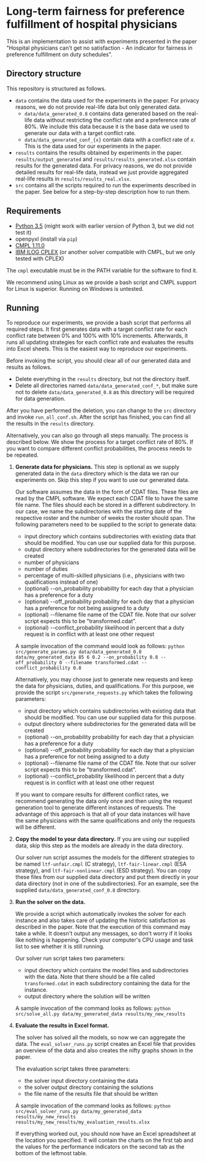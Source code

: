 Long-term fairness for preference fulfillment of hospital physicians
====================================================================

This is an implementation to assist with experiments presented in the paper "Hospital physicians can't get no satisfaction - An indicator for fairness in preference fulfillment on duty schedules".

Directory structure
-------------------

This repository is structured as follows.

* ``data`` contains the data used for the experiments in the paper. For privacy reasons, we do not provide real-life data but only generated data.
    * ``data/data_generated_0.8`` contains data generated based on the real-life data without restricting the conflict rate and a preference rate of 80%. We include this data because it is the base data we used to generate our data with a target conflict rate.
    * ``data/data_generated_conf_{x}`` contain data with a conflict rate of *x*. This is the data used for our experiments in the paper.
* ``results`` contains the results obtained by experiments in the paper. ``results/output_generated`` and ``results/results_generated.xlsx`` contain results for the generated data. For privacy reasons, we do not provide detailed results for real-life data, instead we just provide aggregated real-life results in ``results/results_real.xlsx``.
* ``src`` contains all the scripts required to run the experiments described in the paper. See below for a step-by-step description how to run them.

Requirements
------------

* [Python 3.5](https://www.python.org/) (might work with earlier version of Python 3, but we did not test it)
* openpyxl (install via ``pip``)
* [CMPL 1.11.0](https://coliop.org)
* [IBM ILOG CPLEX](https://www.ibm.com/us-en/marketplace/ibm-ilog-cplex) (or another solver compatible with CMPL, but we only tested with CPLEX)

The ``cmpl`` executable must be in the PATH variable for the software to find it.

We recommend using Linux as we provide a bash script and CMPL support for Linux is superior. Running on Windows is untested.

Running
-------

To reproduce our experiments, we provide a bash script that performs all required steps. It first generates data with a target conflict rate for each conflict rate between 0% and 100% with 10% increments. Afterwards, it runs all updating strategies for each conflict rate and evaluates the results into Excel sheets. This is the easiest way to reproduce our experiments.

Before invoking the script, you should clear all of our generated data and results as follows.
* Delete everything in the ``results`` directory, but not the directory itself.
* Delete all directories named ``data/data_generated_conf_*``, but make sure not to delete ``data/data_generated_0.8`` as this directory will be required for data generation.

After you have performed the deletion, you can change to the ``src`` directory and invoke ``run_all_conf.sh``. After the script has finished, you can find all the results in the ``results`` directory.

Alternatively, you can also go through all steps manually. The process is described below. We show the process for a target conflict rate of 80%. If you want to compare different conflict probabilities, the process needs to be repeated.

1. **Generate data for physicians.** This step is optional as we supply generated data in the ``data`` directory which is the data we ran our experiments on. Skip this step if you want to use our generated data.

    Our software assumes the data in the form of CDAT files. These files are read by the CMPL software. We expect each CDAT file to have the same file name. The files should each be stored in a different subdirectory. In our case, we name the subdirectories with the starting date of the respective roster and the number of weeks the roster should span. The following parameters need to be supplied to the script to generate data: 
    * input directory which contains subdirectories with existing data that should be modified. You can use our supplied data for this purpose.
    * output directory where subdirectories for the generated data will be created
    * number of physicians
    * number of duties
    * percentage of multi-skilled physicians (i.e., physicians with two qualifications instead of one)
    * (optional) --on_probability probability for each day that a physician has a preference for a duty
    * (optional) --off_probability probability for each day that a physician has a preference for not being assigned to a duty
    * (optional) --filename file name of the CDAT file. Note that our solver script expects this to be "transformed.cdat".
    * (optional) --conflict_probability likelihood in percent that a duty request is in conflict with at least one other request

    A sample invocation of the command would look as follows: ``python src/generate_params.py data/data_generated_0.8 data/my_generated_data 85 6 0.2 --on_probability 0.8 --off_probability 0 --filename transformed.cdat --conflict_probability 0.8``

    Alternatively, you may choose just to generate new requests and keep the data for physicians, duties, and qualifications. For this purpose, we provide the script ``src/generate_requests.py`` which takes the following parameters:

    * input directory which contains subdirectories with existing data that should be modified. You can use our supplied data for this purpose.
    * output directory where subdirectories for the generated data will be created
    * (optional) --on_probability probability for each day that a physician has a preference for a duty
    * (optional) --off_probability probability for each day that a physician has a preference for not being assigned to a duty
    * (optional) --filename file name of the CDAT file. Note that our solver script expects this to be "transformed.cdat".
    * (optional) --conflict_probability likelihood in percent that a duty request is in conflict with at least one other request
    
    If you want to compare results for different conflict rates, we recommend generating the data only once and then using the request generation tool to generate different instances of requests. The advantage of this approach is that all of your data instances will have the same physicians with the same qualifications and only the requests will be different.

2. **Copy the model to your data directory.** If you are using our supplied data, skip this step as the models are already in the data directory.

    Our solver run script assumes the models for the different strategies to be named ``ltf-unfair.cmpl`` (C strategy), ``ltf-fair-linear.cmpl`` (ESA strategy), and ``ltf-fair-nonlinear.cmpl`` (ESD strategy). You can copy these files from our supplied data directory and put them directly in your data directory (not in one of the subdirectories). For an example, see the supplied ``data/data_generated_conf_0.8`` directory.

3. **Run the solver on the data.**

    We provide a script which automatically invokes the solver for each instance and also takes care of updating the historic satisfaction  as described in the paper. Note that the execution of this command may take a while. It doesn't output any messages, so don't worry if it looks like nothing is happening. Check your computer's CPU usage and task list to see whether it is still running.

    Our solver run script takes two parameters:
    * input directory which contains the model files and subdirectories with the data. Note that there should be a file called ``transformed.cdat`` in each subdirectory containing the data for the instance.
    * output directory where the solution will be written

    A sample invocation of the command looks as follows: ``python src/solve_all.py data/my_generated_data results/my_new_results``

4. **Evaluate the results in Excel format.**

    The solver has solved all the models, so now we can aggregate the data. The ``eval_solver_runs.py`` script creates an Excel file that provides an overview of the data and also creates the nifty graphs shown in the paper.

    The evaluation script takes three parameters:
    * the solver input directory containing the data
    * the solver output directory containing the solutions
    * the file name of the results file that should be written

    A sample invocation of the command looks as follows: ``python src/eval_solver_runs.py data/my_generated_data results/my_new_results results/my_new_results/my_evaluation_results.xlsx``
 
    If everything worked out, you should now have an Excel spreadsheet at the location you specified. It will contain the charts on the first tab and the values for the performance indicators on the second tab as the bottom of the leftmost table.
